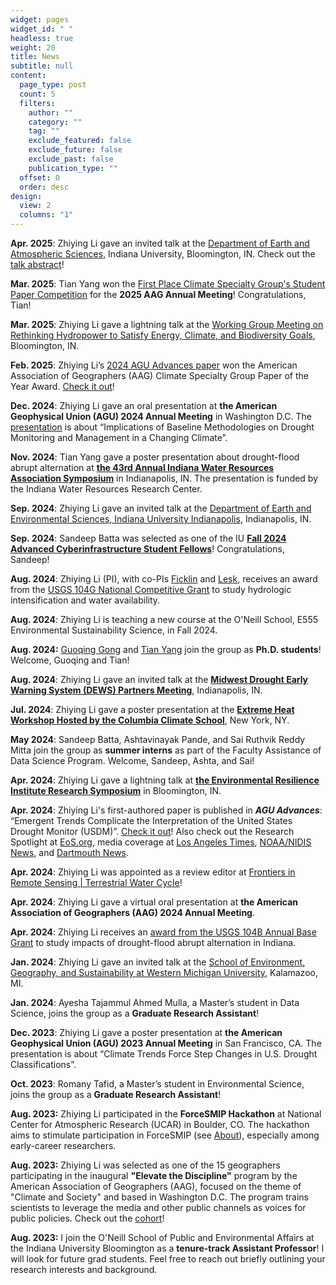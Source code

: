 ```yaml
---
widget: pages
widget_id: " "
headless: true
weight: 20
title: News
subtitle: null
content:
  page_type: post
  count: 5
  filters:
    author: ""
    category: ""
    tag: ""
    exclude_featured: false
    exclude_future: false
    exclude_past: false
    publication_type: ""
  offset: 0
  order: desc
design:
  view: 2
  columns: "1"
---
```

<!--StartFragment-->

**Apr. 2025**: Zhiying Li gave an invited talk at the [Department of Earth and Atmospheric Sciences](https://earth.indiana.edu/index.html), Indiana University, Bloomington, IN. Check out the [talk abstract](https://events.iu.edu/bloomington/event/1736409-eas-colloquium-series-dr-zhiying-li-iu-bloomington)!

**Mar. 2025**: Tian Yang won the [First Place Climate Specialty Group's Student Paper Competition](https://sites.google.com/view/aag-climate/awards/student-paper-competition) for the **2025 AAG Annual Meeting**! Congratulations, Tian!

**Mar. 2025**: Zhiying Li gave a lightning talk at the [Working Group Meeting on Rethinking Hydropower to Satisfy Energy, Climate, and Biodiversity Goals](https://rethinkinghydropower.wixstudio.com/workshop), Bloomington, IN.

**Feb. 2025**: Zhiying Li’s [2024 AGU Advances paper](https://agupubs.onlinelibrary.wiley.com/doi/10.1029/2023AV001070) won the American Association of Geographers (AAG) Climate Specialty Group Paper of the Year Award. [Check it out](https://sites.google.com/view/aag-climate/awards/paper-of-the-year-award?authuser=0)!

**Dec. 2024**: Zhiying Li gave an oral presentation at **the American Geophysical Union (AGU) 2024 Annual Meeting** in Washington D.C. The [presentation](https://agu.confex.com/agu/agu24/meetingapp.cgi/Paper/1591969) is about “Implications of Baseline Methodologies on Drought Monitoring and Management in a Changing Climate”.

**Nov. 2024**: Tian Yang gave a poster presentation about drought-flood abrupt alternation at **[the 43rd Annual Indiana Water Resources Association Symposium](https://www.eventbrite.com/e/the-43rd-annual-indiana-water-resources-association-symposium-registration-1035003452187)** in Indianapolis, IN. The presentation is funded by the Indiana Water Resources Research Center.

**Sep. 2024**: Zhiying Li gave an invited talk at the [Department of Earth and Environmental Sciences, Indiana University Indianapolis](https://science.indianapolis.iu.edu/earthsciences/index.html), Indianapolis, IN.

**Sep. 2024**: Sandeep Batta was selected as one of the IU **[Fall 2024 Advanced Cyberinfrastructure Student Fellows](https://news.iu.edu/it/live/news/43892-fall-2024-advanced-cyberinfrastructure-student)**! Congratulations, Sandeep!

**Aug. 2024**: Zhiying Li (PI), with co-PIs [Ficklin](https://geography.indiana.edu/about/faculty/ficklin-darren.html) and [Lesk](https://faculty-directory.dartmouth.edu/corey-s-lesk), receives an award from the [USGS 104G National Competitive Grant](https://water.usgs.gov/wrri/grant-details.php?ProjectID=2024IN004G&Type=National) to study hydrologic intensification and water availability.

**Aug. 2024**: Zhiying Li is teaching a new course at the O'Neill School, E555 Environmental Sustainability Science, in Fall 2024.

**Aug. 2024:** [Guoqing Gong](https://zhiyingli-geo.com/authors/guoqing-gong/) and [Tian Yang](https://zhiyingli-geo.com/authors/tian-yang/) join the group as **Ph.D. students**! Welcome, Guoqing and Tian!

**Aug. 2024**: Zhiying Li gave an invited talk at the **[Midwest Drought Early Warning System (DEWS) Partners Meeting](https://www.drought.gov/events/midwest-drought-early-warning-system-dews-partners-meeting-2024-08-20)**, Indianapolis, IN.

**Jul. 2024**: Zhiying Li gave a poster presentation at the **[Extreme Heat Workshop Hosted by the Columbia Climate School](https://www.climate.columbia.edu/extreme-heat-workshop)**, New York, NY.

**May 2024**: Sandeep Batta, Ashtavinayak Pande, and Sai Ruthvik Reddy Mitta join the group as **summer interns** as part of the Faculty Assistance of Data Science Program. Welcome, Sandeep, Ashta, and Sai!

**Apr. 2024**: Zhiying Li gave a lightning talk at **[the Environmental Resilience Institute Research Symposium](https://eri.iu.edu/news-and-events/events/2024-research-symposium.html)** in Bloomington, IN. 

**Apr. 2024**: Zhiying Li's first-authored paper is published in ***AGU Advances***: “Emergent Trends Complicate the Interpretation of the United States Drought Monitor (USDM)”. [Check it out](https://agupubs.onlinelibrary.wiley.com/doi/full/10.1029/2023AV001070)! Also check out the Research Spotlight at [EoS.org](https://eos.org/research-spotlights/when-extreme-drought-becomes-commonplace), media coverage at [Los Angeles Times](https://www.latimes.com/environment/story/2024-06-03/can-the-u-s-drought-monitor-keep-up-with-climate-change), [NOAA/NIDIS News](https://www.drought.gov/news/emerging-climate-trends-make-monitoring-drought-more-complex-2024-05-28), and [Dartmouth News](https://home.dartmouth.edu/news/2024/05/us-drought-monitoring-system-outpaced-climate-changes). 

**Apr. 2024**: Zhiying Li was appointed as a review editor at [Frontiers in Remote Sensing | Terrestrial Water Cycle](https://www.frontiersin.org/journals/remote-sensing/sections/terrestrial-water-cycle)! 

**Apr. 2024**: Zhiying Li gave a virtual oral presentation at **the American Association of Geographers (AAG) 2024 Annual Meeting**. 

**Apr. 2024**: Zhiying Li receives an [award from the USGS 104B Annual Base Grant](https://water.usgs.gov/wrri/grant-details.php?ProjectID=2024IN074B&Type=Annual) to study impacts of drought-flood abrupt alternation in Indiana.

**Jan. 2024**: Zhiying Li gave an invited talk at the [School of Environment, Geography, and Sustainability at Western Michigan University](https://wmich.edu/environment), Kalamazoo, MI.

**Jan. 2024**: Ayesha Tajammul Ahmed Mulla, a Master’s student in Data Science, joins the group as a **Graduate Research Assistant**!

**Dec. 2023**: Zhiying Li gave a poster presentation at **the American Geophysical Union (AGU) 2023 Annual Meeting** in San Francisco, CA. The presentation is about “Climate Trends Force Step Changes in U.S. Drought Classifications”. 

**Oct. 2023**: Romany Tafid, a Master’s student in Environmental Science, joins the group as a **Graduate Research Assistant**!

**A﻿ug. 2023:** Zhiying Li participated in the **ForceSMIP Hackathon** at National Center for Atmospheric Research (UCAR) in Boulder, CO. The hackathon aims to stimulate participation in ForceSMIP (see [About](https://sites.google.com/ethz.ch/forcesmip/about?authuser=0)), especially among early-career researchers. 

**A﻿ug. 2023:** Zhiying Li was selected as one of the 15 geographers participating in the inaugural **"Elevate the Discipline"** program by the American Association of Geographers (AAG), focused on the theme of "Climate and Society" and based in Washington D.C. The program trains scientists to leverage the media and other public channels as voices for public policies. Check out the [cohort](https://www.aag.org/program/2023-climate-change-society-cohort/)!  

**A﻿ug. 2023:** I join the O'Neill School of Public and Environmental Affairs at the Indiana University Bloomington as a **tenure-track Assistant Professor**! I will look for future grad students. Feel free to reach out briefly outlining your research interests and background.

<!--EndFragment-->